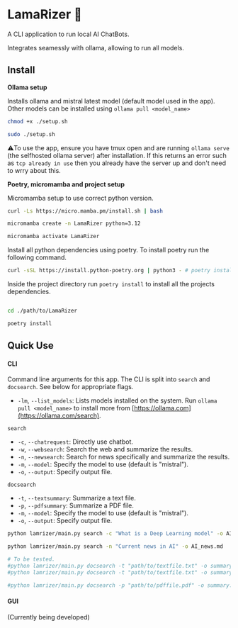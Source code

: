 # LamaRizer 🦙

A CLI application to run local AI ChatBots. 

Integrates seamessly with ollama, allowing to run all models.

## Install 

**Ollama setup**

Installs ollama and mistral latest model (default model used in the app). Other models can be installed using `ollama pull <model_name>`

```bash
chmod +x ./setup.sh

sudo ./setup.sh
```

⚠️To use the app, ensure you have tmux open and are running `ollama serve` (the selfhosted ollama server) after installation. If this returns an error such as `tcp already in use` then you already have the server up and don't need to wrry about this. 

**Poetry, micromamba and project setup**

Micromamba setup to use correct python version.

```bash
curl -Ls https://micro.mamba.pm/install.sh | bash 

micromamba create -n LamaRizer python=3.12 

micromamba activate LamaRizer
```

Install all python dependencies using poetry.  To install poetry run the following command.

```bash 
curl -sSL https://install.python-poetry.org | python3 - # poetry installation

```
Inside the project directory run `poetry install` to install all the projects dependencies.


```bash

cd ./path/to/LamaRizer

poetry install

```


## Quick Use

#### CLI

Command line arguments for this app. The CLI is split into `search` and `docsearch`. See below for appropriate flags.

- `-lm`, `--list_models`: Lists models installed on the system. Run `ollama pull <model_name>` to install more from [https://ollama.com](https://ollama.com/search).

`search`
- `-c`, `--chatrequest`: Directly use chatbot.
- `-w`, `--websearch`: Search the web and summarize the results.
- `-n`, `--newsearch`: Search for news specifically and summarize the results.
- `-m`, `--model`: Specify the model to use (default is "mistral").
- `-o`, `--output`: Specify output file.


`docsearch`
- `-t`, `--textsummary`: Summarize a text file.
- `-p`, `--pdfsummary`: Summarize a PDF file.
- `-m`, `--model`: Specify the model to use (default is "mistral").
- `-o`, `--output`: Specify output file.



```bash
python lamrizer/main.py search -c "What is a Deep Learning model" -o AI_model.md

python lamrizer/main.py search -n "Current news in AI" -o AI_news.md

# To be tested.
#python lamrizer/main.py docsearch -t "path/to/textfile.txt" -o summary.txt
#python lamrizer/main.py docsearch -t "path/to/textfile.txt" -o summary.txt

#python lamrizer/main.py docsearch -p "path/to/pdffile.pdf" -o summary.pdf
```

#### GUI

(Currently being developed)
